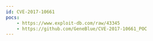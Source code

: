 ```yaml
---
id: CVE-2017-10661
pocs:
    - https://www.exploit-db.com/raw/43345
    - https://github.com/GeneBlue/CVE-2017-10661_POC
---
```

